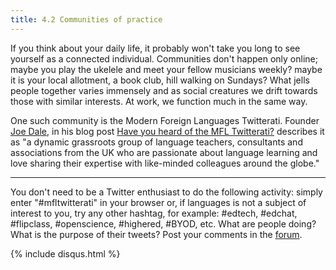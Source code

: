 ```yaml
---
title: 4.2 Communities of practice
---
```


If you think about your daily life, it probably won't take you long to see yourself as a connected individual. Communities don't happen only online; maybe you play the ukelele and meet your fellow musicians weekly? maybe it is your local allotment, a book club, hill walking on Sundays? What jells people together varies immensely and as social creatures we drift towards those with similar interests. At work, we function much in the same way. 

One such community is the Modern Foreign Languages Twitterati. Founder [Joe Dale][1], in his blog post [Have you heard of the MFL Twitterati?][2] describes it as  "a dynamic grassroots group of language teachers, consultants and associations from the UK who are passionate about language learning and love sharing their expertise with like-minded colleagues around the globe." 


----------


You don't need to be a Twitter enthusiast to do the following activity: simply enter "#mfltwitterati" in your browser or, if languages is not a subject of interest to you, try any other hashtag, for example: #edtech, #edchat, #flipclass, #openscience, #highered, #BYOD, etc. What are people doing? What is the purpose of their tweets? Post your comments in the [forum][3]. 


  [1]: https://twitter.com/joedale
  [2]: http://networkforlanguageslondon.org.uk/blog/have-you-heard-of-the-mfl-twitterati/
  [3]:http://www.exploerercourse.org/en/modules/week%204/discussion/
{% include disqus.html %}
